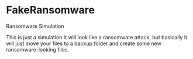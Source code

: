 # FakeRansomware
Ransomware Simulation


This is just a simulation
It will look like a ransomware attack, but basically it will just move your files to a backup folder and create some new ransomware-looking files.
